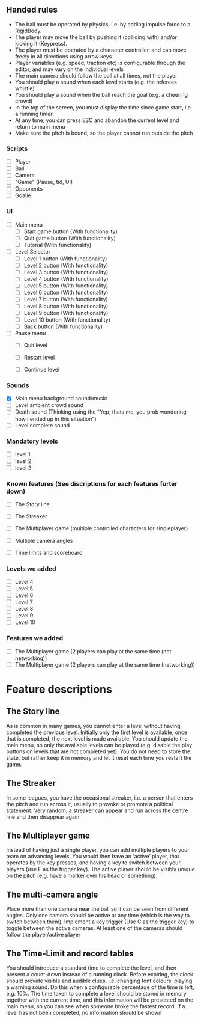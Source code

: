 ## Handed rules
- The ball must be operated by physics, i.e. by adding impulse force to a RigidBody.
- The player may move the ball by pushing it (colliding with) and/or kicking it (Keypress).
- The player must be operated by a character controller, and can move freely in all directions using arrow keys.
- Player variables (e.g. speed, traction etc) is configurable through the editor, and may vary on the individual levels
- The main camera should follow the ball at all times, not the player
- You should play a sound when each level starts (e.g. the referees whistle)
- You should play a sound when the ball reach the goal (e.g. a cheering crowd)
- In the top of the screen, you must display the time since game start, i.e. a running timer.
- At any time, you can press ESC and abandon the current level and return to main menu
- Make sure the pitch is bound, so the player cannot run outside the pitch

### Scripts
- [ ] Player
- [ ] Ball
- [ ] Camera
- [ ] "Game" (Pause, tid, UI)
- [ ] Opponents
- [ ] Goalie

### UI
- [ ] Main menu
    - [ ] Start game button (With functionality)
    - [ ] Quit game button (With functionality)
    - [ ] Tutorial (With functionality)
- [ ] Level Selector
    - [ ] Level 1 button (With functionality)
    - [ ] Level 2 button (With functionality)
    - [ ] Level 3 button (With functionality)
    - [ ] Level 4 button (With functionality)
    - [ ] Level 5 button (With functionality)
    - [ ] Level 6 button (With functionality)
    - [ ] Level 7 button (With functionality)
    - [ ] Level 8 button (With functionality)
    - [ ] Level 9 button (With functionality)
    - [ ] Level 10 button (With functionality)
    - [ ] Back button (With functionality)
- [ ] Pause menu
    - [ ] Quit level
    - [ ] Restart level
    - [ ] Continue level


### Sounds
- [X] Main menu background sound/music
- [ ] Level ambient crowd sound
- [ ] Death sound (Thinking using the "Yep, thats me, you prob wondering how i ended up in this situation")
- [ ] Level complete sound

### Mandatory levels
- [ ] level 1
- [ ] level 2
- [ ] level 3

### Known features (See discriptions for each features furter down)

- [ ] The Story line
- [ ] The Streaker
- [ ] The Multiplayer game (multiple controlled characters for singleplayer)
- [ ] Multiple camera angles
- [ ] Time limits and scoreboard


### Levels we added
- [ ] Level 4
- [ ] Level 5
- [ ] Level 6
- [ ] Level 7
- [ ] Level 8
- [ ] Level 9
- [ ] Level 10

### Features we added
- [ ] The Multiplayer game (2 players can play at the same time (not networking))
- [ ] The Multiplayer game (2 players can play at the same time (networking))

# Feature descriptions
## The Story line
As is common in many games, you cannot enter a level without having completed the previous level. Initially only the first level is available, once that is completed, the next level is made available. You should update the main menu, so only the available levels can be played (e.g. disable the play buttons on levels that are not completed yet). You do not need to store the state, but rather keep it in memory and let it reset each time you restart the game.

## The Streaker
In some leagues, you have the occasional streaker, i.e. a person that enters the pitch and run across it, usually to provoke or promote a political statement. Very random, a streaker can appear and run across the centre line and then disappear again.

## The Multiplayer game
Instead of having just a single player, you can add multiple players to your team on advancing levels. You would then have an ‘active’ player, that operates by the key presses, and having a key to switch between your players (use F as the trigger key). The active player should be visibly unique on the pitch (e.g. have a marker over his head or something). 

## The multi-camera angle

Place more than one camera near the ball so it can be seen from different angles. Only one camera should be active at any time (which is the way to switch between them). Implement a key trigger (Use C as the trigger key) to toggle between the active cameras. At least one of the cameras should follow the player/active player

## The Time-Limit and record tables
You should introduce a standard time to complete the level, and then present a count-down instead of a running clock. Before expiring, the clock should provide visible and audible clues, i.e. changing font colours, playing a warning sound. Do this when a configurable percentage of the time is left, e.g. 10%. The time taken to complete a level should be stored in memory together with the current time, and this information will be presented on the main menu, so you can see when someone broke the fastest record. If a level has not been completed, no information should be shown

